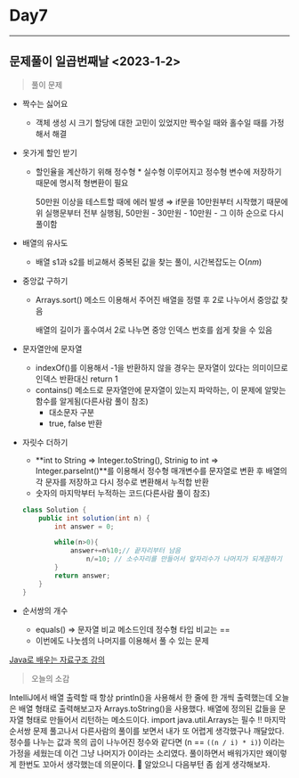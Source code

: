 # Day7
---

## 문제풀이 일곱번째날 <2023-1-2>

> 풀이 문제
>
- 짝수는 싫어요
    - 객체 생성 시 크기 할당에 대한 고민이 있었지만 짝수일 때와 홀수일 때를 가정해서 해결
- 옷가게 할인 받기
    - 할인율을 계산하기 위해 정수형 * 실수형 이루어지고 정수형 변수에 저장하기 때문에 명시적 형변환이 필요

      50만원 이상을 테스트할 때에 에러 발생 ⇒ if문을 10만원부터 시작했기 때문에 위 실행문부터 전부 실행됨, 50만원 - 30만원 - 10만원 - 그 이하 순으로 다시 풀이함

- 배열의 유사도
    - 배열 s1과 s2를 비교해서 중복된 값을 찾는 풀이, 시간복잡도는 O($nm$)
- 중앙값 구하기
    - Arrays.sort() 메소드 이용해서 주어진 배열을 정렬 후 2로 나누어서 중앙값 찾음

      배열의 길이가 홀수여서 2로 나누면 중앙 인덱스 번호를 쉽게 찾을 수 있음

- 문자열안에 문자열
    - indexOf()를 이용해서 -1을 반환하지 않을 경우는 문자열이 있다는 의미이므로 인덱스 반환대신 return 1
    - contains() 메소드로 문자열안에 문자열이 있는지 파악하는, 이 문제에 알맞는 함수를 알게됨(다른사람 풀이 참조)
        - 대소문자 구분
        - true, false 반환
- 자릿수 더하기
    - **int to String ⇒ Integer.toString(), Strinig to int ⇒ Integer.parseInt()**를 이용해서 정수형 매개변수를 문자열로 변환 후 배열의 각 문자를 저장하고 다시 정수로 변환해서 누적합 반환
    - 숫자의 마지막부터 누적하는 코드(다른사람 풀이 참조)

    ```java
    class Solution {
        public int solution(int n) {
            int answer = 0;
    
            while(n>0){
                answer+=n%10;// 끝자리부터 남음
    	            n/=10; // 소수자리를 만들어서 앞자리수가 나머지가 되게끔하기
            }
            return answer;
        }
    }
    ```

- 순서쌍의 개수
    - equals() ⇒ 문자열 비교 메소드인데 정수형 타입 비교는 ==
    - 이번에도 나눗셈의 나머지를 이용해서 풀 수 있는 문제

[Java로 배우는 자료구조 강의](https://www.notion.so/Java-bfb51307f5d54a6499a4a2cf7faede00)

> 오늘의 소감
>

IntelliJ에서 배열 출력할 때 항상 println()을 사용해서 한 줄에 한 개씩 출력했는데 오늘은 배열 형태로 출력해보고자 Arrays.toString()을 사용했다. 배열에 정의된 값들을 문자열 형태로 만들어서 리턴하는 메소드이다. import java.util.Arrays는 필수 !! 마지막 순서쌍 문제 풀고나서 다른사람의 풀이를 보면서 내가 또 어렵게 생각했구나 깨달았다. 정수를 나누는 값과 목의 곱이 나누어진 정수와 같다면 (n == `((n / i) * i)`) 이라는 가정을 세웠는데 이건 그냥 나머지가 0이라는 소리였다. 풀이하면서 배워가지만 왜이렇게 한번도 꼬아서 생각했는데 의문이다. 🤨 알았으니 다음부턴 좀 쉽게 생각해보자.
